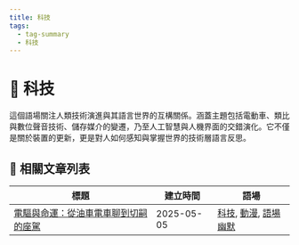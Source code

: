 ```yaml
---
title: 科技
tags:
  - tag-summary
  - 科技
---
```


# 🧬 科技

這個語場關注人類技術演進與其語言世界的互構關係。涵蓋主題包括電動車、類比與數位聲音技術、儲存媒介的變遷，乃至人工智慧與人機界面的交錯演化。它不僅是關於裝置的更新，更是對人如何感知與掌握世界的技術層語言反思。

## 📑 相關文章列表

| 標題 | 建立時間 | 語場 |
|------|------------|--------|
| [電驅與命運：從油車電車聊到切嗣的座駕](/conversation/電驅與命運：從油車電車聊到切嗣的座駕.md) | 2025-05-05 | [科技](/tags/科技.md), [動漫](/tags/動漫.md), [語場幽默](/tags/語場幽默.md) |